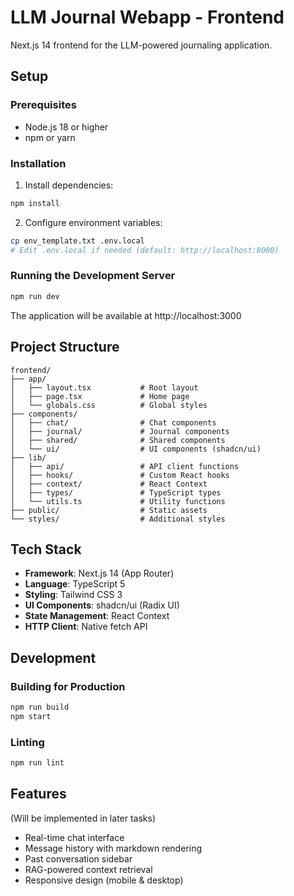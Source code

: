 # LLM Journal Webapp - Frontend

Next.js 14 frontend for the LLM-powered journaling application.

## Setup

### Prerequisites
- Node.js 18 or higher
- npm or yarn

### Installation

1. Install dependencies:
```bash
npm install
```

2. Configure environment variables:
```bash
cp env_template.txt .env.local
# Edit .env.local if needed (default: http://localhost:8000)
```

### Running the Development Server

```bash
npm run dev
```

The application will be available at http://localhost:3000

## Project Structure

```
frontend/
├── app/
│   ├── layout.tsx           # Root layout
│   ├── page.tsx             # Home page
│   └── globals.css          # Global styles
├── components/
│   ├── chat/                # Chat components
│   ├── journal/             # Journal components
│   ├── shared/              # Shared components
│   └── ui/                  # UI components (shadcn/ui)
├── lib/
│   ├── api/                 # API client functions
│   ├── hooks/               # Custom React hooks
│   ├── context/             # React Context
│   ├── types/               # TypeScript types
│   └── utils.ts             # Utility functions
├── public/                  # Static assets
└── styles/                  # Additional styles
```

## Tech Stack

- **Framework**: Next.js 14 (App Router)
- **Language**: TypeScript 5
- **Styling**: Tailwind CSS 3
- **UI Components**: shadcn/ui (Radix UI)
- **State Management**: React Context
- **HTTP Client**: Native fetch API

## Development

### Building for Production
```bash
npm run build
npm start
```

### Linting
```bash
npm run lint
```

## Features

(Will be implemented in later tasks)

- Real-time chat interface
- Message history with markdown rendering
- Past conversation sidebar
- RAG-powered context retrieval
- Responsive design (mobile & desktop)


